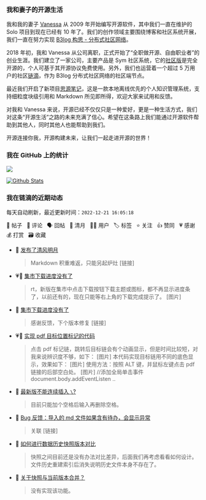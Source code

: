 ### 我和妻子的开源生活

我和我的妻子 [Vanessa](https://github.com/Vanessa219) 从 2009 年开始编写开源软件，其中我们一直在维护的 Solo 项目到现在已经有 10 年了。我们的创作领域主要围绕博客和社区系统开展，我们一直在努力实现 [B3log 构思 - 分布式社区网络](https://ld246.com/article/1546941897596)。

2018 年初，我和 Vanessa 从公司离职，正式开始了“全职做开源、自由职业者”的创业生涯。我们建立了一家公司，主要产品是 Sym 社区系统，它的[社区版](https://github.com/88250/symphony)是完全开源的，个人可基于其开源协议免费使用。另外，我们也运营着一个超过 5 万用户的社区[链滴](https://ld246.com)，作为 B3log 分布式社区网络的社区端节点。

最近我们开启了新项目[思源笔记](https://github.com/siyuan-note/siyuan)，这是一款本地离线优先的个人知识管理系统，支持细粒度块级引用和 Markdown 所见即所得，欢迎大家来试用和反馈。

对我和 Vanessa 来说，开源已经不仅仅只是一种爱好，更是一种生活方式，我们对这条“开源生活”之路的未来充满了信心。希望在这条路上我们能通过开源软件帮助到其他人，同时其他人也能帮助到我们。

开源连接你我，开源构建未来，让我们一起走进开源的世界！

### 我在 GitHub 上的统计

<a title="Hits" target="_blank" href="https://github.com/88250/88250"><img src="https://hits.b3log.org/88250/88250.svg"></a>

[![Github Stats](https://github-readme-stats.vercel.app/api?username=88250&theme=tokyonight&show_icons=true)](https://github.com/88250)

<!--events start -->

### 我在链滴的近期动态

每天自动刷新，最近更新时间：`2022-12-21 16:05:18`

📝 帖子 &nbsp; 💬 评论 &nbsp; 🗣 回帖 &nbsp; 🌙 清月 &nbsp; 👨‍💻 用户 &nbsp; 🏷️ 标签 &nbsp; ⭐️ 关注 &nbsp; 👍 赞同 &nbsp; 💗 感谢 &nbsp; 💰 打赏 &nbsp; 🗃 收藏

* 🌙 [发布了清风明月](https://ld246.com/member/88250/breezemoons/1670912958743)

  > Markdown 积重难返，只能另起炉灶 [链接]
* 💗📝 [集市下载进度没有了](https://ld246.com/article/1670894160635)

  > rt，新版在集市中点击下载按钮下载主题或图标，都不再显示进度条了，以前还有的，现在只能等右上角的下载完成提示了。 [图片]
* 💬 [集市下载进度没有了](https://ld246.com/article/1670894160635/comment/1670899516125#comments)

  > 感谢反馈，下个版本修复 [链接]
* 💗📝 [实现 pdf 目标位置标记的代码](https://ld246.com/article/1670824969123)

  > 点击 pdf 标记链，跳转后目标链会有个动画显示，但是时间比较短，对我来说辨识度不够，如下： [图片] 本代码实现目标链用不同的底色显示，效果如下： [图片] 使用方法：按照 ALT 键，并鼠标左键点击 pdf 链接的后部空白处。 [图片] //添加全局单击事件 document.body.addEventListen ..
* 💬 [最新版不能连续插入 `\`?](https://ld246.com/article/1670842233057/comment/1670854297632#comments)

  > 目前只能加个空格后输入再删除空格。
* 💬 [Bug 反馈：导入的 md 文件如果含有待办，会显示异常](https://ld246.com/article/1670836082437/comment/1670851487311#comments)

  > 关联 [链接]
* 💬 [如何进行数据历史快照版本对比](https://ld246.com/article/1670834792762/comment/1670837327398#comments)

  > 快照之间目前还是没有办法对比差异，后面我们再考虑看看如何设计。 文件历史重建索引后消失说明历史文件本身不存在了。
* 💬 [关于快照与当前版本合并？](https://ld246.com/article/1670766454703/comment/1670836793529#comments)

  > 没有实现该功能。


<!--events end -->
